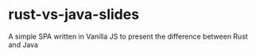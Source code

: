 # rust-vs-java-slides
A simple SPA written in Vanilla JS to present the difference between Rust and Java
